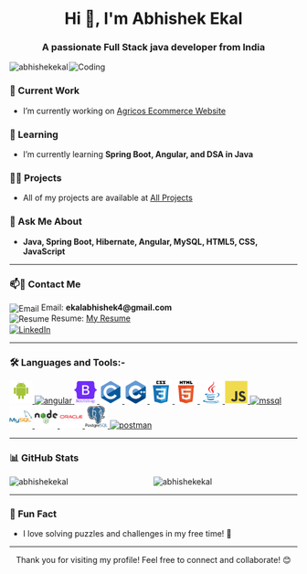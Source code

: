 

<h1 align="center"> Hi 👋, I'm Abhishek Ekal</h1>

<h3 align="center">A passionate Full Stack java developer from India</h3>

<img align="right" alt="Coding" width="400" src="https://cdn.dribbble.com/users/1162077/screenshots/3848914/programmer.gif" alt="image">
<p align="left"> <img src="https://komarev.com/ghpvc/?username=abhishekekal&label=Profile%20views&color=0e75b6&style=flat" alt="abhishekekal" /> </p>



### 🔭 Current Work
- I’m currently working on [Agricos Ecommerce Website](https://abhishekekal.github.io/Ecomm_agricos/)

### 🌱 Learning
- I’m currently learning **Spring Boot, Angular, and DSA in Java**

### 👨‍💻 Projects
- All of my projects are available at [All Projects](https://github.com/abhishekekal)

### 💬 Ask Me About
- **Java, Spring Boot, Hibernate, Angular, MySQL, HTML5, CSS, JavaScript**
---
### 📫🤝 Contact Me
<p align="left">
    <img src="https://img.icons8.com/material-outlined/24/000000/email.png" alt="Email" height="24" width="24" style="vertical-align: middle;" />
    Email: <strong>ekalabhishek4@gmail.com</strong>
    <br>
    <img src="https://img.icons8.com/material-outlined/24/000000/resume.png" alt="Resume" height="24" width="24" style="vertical-align: middle;" />
    Resume: <a href="https://drive.google.com/file/d/1YmctRDQXXy7MsjupGBR7kVqtjs-JiEnt/view?usp=drive_link" target="_blank">My Resume</a>
    <br>
    <a href="https://www.linkedin.com/in/abhishek-ekal-57642425b/" target="_blank">
        <img align="center" src="https://raw.githubusercontent.com/rahuldkjain/github-profile-readme-generator/master/src/images/icons/Social/linked-in-alt.svg" alt="LinkedIn" height="30" width="40" />
    </a>
</p>




---
### 🛠️ Languages and Tools:-
<p align="left"> <a href="https://developer.android.com" target="_blank" rel="noreferrer"> <img src="https://raw.githubusercontent.com/devicons/devicon/master/icons/android/android-original-wordmark.svg" alt="android" width="40" height="40"/> </a> <a href="https://angular.io" target="_blank" rel="noreferrer"> <img src="https://angular.io/assets/images/logos/angular/angular.svg" alt="angular" width="40" height="40"/> </a> <a href="https://getbootstrap.com" target="_blank" rel="noreferrer"> <img src="https://raw.githubusercontent.com/devicons/devicon/master/icons/bootstrap/bootstrap-plain-wordmark.svg" alt="bootstrap" width="40" height="40"/> </a> <a href="https://www.cprogramming.com/" target="_blank" rel="noreferrer"> <img src="https://raw.githubusercontent.com/devicons/devicon/master/icons/c/c-original.svg" alt="c" width="40" height="40"/> </a> <a href="https://www.w3schools.com/cpp/" target="_blank" rel="noreferrer"> <img src="https://raw.githubusercontent.com/devicons/devicon/master/icons/cplusplus/cplusplus-original.svg" alt="cplusplus" width="40" height="40"/> </a> <a href="https://www.w3schools.com/css/" target="_blank" rel="noreferrer"> <img src="https://raw.githubusercontent.com/devicons/devicon/master/icons/css3/css3-original-wordmark.svg" alt="css3" width="40" height="40"/> </a> <a href="https://www.w3.org/html/" target="_blank" rel="noreferrer"> <img src="https://raw.githubusercontent.com/devicons/devicon/master/icons/html5/html5-original-wordmark.svg" alt="html5" width="40" height="40"/> </a> <a href="https://www.java.com" target="_blank" rel="noreferrer"> <img src="https://raw.githubusercontent.com/devicons/devicon/master/icons/java/java-original.svg" alt="java" width="40" height="40"/> </a> <a href="https://developer.mozilla.org/en-US/docs/Web/JavaScript" target="_blank" rel="noreferrer"> <img src="https://raw.githubusercontent.com/devicons/devicon/master/icons/javascript/javascript-original.svg" alt="javascript" width="40" height="40"/> </a> <a href="https://www.microsoft.com/en-us/sql-server" target="_blank" rel="noreferrer"> <img src="https://www.svgrepo.com/show/303229/microsoft-sql-server-logo.svg" alt="mssql" width="40" height="40"/> </a> <a href="https://www.mysql.com/" target="_blank" rel="noreferrer"> <img src="https://raw.githubusercontent.com/devicons/devicon/master/icons/mysql/mysql-original-wordmark.svg" alt="mysql" width="40" height="40"/> </a> <a href="https://nodejs.org" target="_blank" rel="noreferrer"> <img src="https://raw.githubusercontent.com/devicons/devicon/master/icons/nodejs/nodejs-original-wordmark.svg" alt="nodejs" width="40" height="40"/> </a> <a href="https://www.oracle.com/" target="_blank" rel="noreferrer"> <img src="https://raw.githubusercontent.com/devicons/devicon/master/icons/oracle/oracle-original.svg" alt="oracle" width="40" height="40"/> </a> <a href="https://www.postgresql.org" target="_blank" rel="noreferrer"> <img src="https://raw.githubusercontent.com/devicons/devicon/master/icons/postgresql/postgresql-original-wordmark.svg" alt="postgresql" width="40" height="40"/> </a> <a href="https://postman.com" target="_blank" rel="noreferrer"> <img src="https://www.vectorlogo.zone/logos/getpostman/getpostman-icon.svg" alt="postman" width="40" height="40"/> </a> </p>


---

### 📊 GitHub Stats
<p align="left">
    <img align="left" src="https://github-readme-stats.vercel.app/api/top-langs?username=abhishekekal&show_icons=true&locale=en&layout=compact" alt="abhishekekal" />
</p>

<p align="center">
    <img src="https://github-readme-stats.vercel.app/api?username=abhishekekal&show_icons=true&locale=en" alt="abhishekekal" />
</p>

---

### 🌟 Fun Fact
- I love solving puzzles and challenges in my free time! 🧩

---

<p align="center">Thank you for visiting my profile! Feel free to connect and collaborate! 😊</p>




